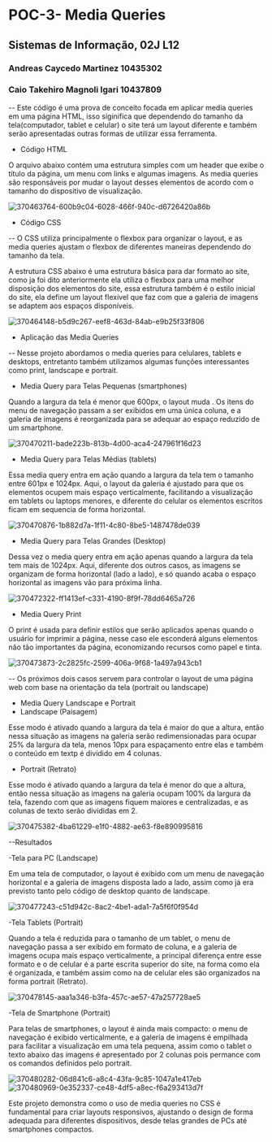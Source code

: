 # POC-3- Media Queries
## Sistemas de Informação, 02J L12
### Andreas Caycedo Martinez 10435302
### Caio Takehiro Magnoli Igari 10437809

-- Este código é uma prova de conceito focada em aplicar media queries em uma página HTML, isso siginifica que dependendo do tamanho da tela(computador, tablet e celular) o site terá um layout diferente e também serão apresentadas outras formas de utilizar essa ferramenta.

- Código HTML

O arquivo abaixo contém uma estrutura simples com um header que exibe o título da página, um menu com links e algumas imagens. As media queries são responsáveis por mudar o layout desses elementos de acordo com o tamanho do dispositivo de visualização.

![370463764-600b9c04-6028-466f-940c-d6726420a86b](https://github.com/user-attachments/assets/3103d87e-a12f-4e05-9182-1b8b73cd3ff5)

- Código CSS

-- O CSS utiliza principalmente o flexbox para organizar o layout, e as media queries ajustam o flexbox de diferentes maneiras dependendo do tamanho da tela.

A estrutura CSS abaixo é uma estrutura básica para dar formato ao site, como ja foi dito anteriormente ela utiliza o flexbox para uma melhor disposição dos elementos do site, essa estrutura também é o estilo inicial do site, ela define um layout flexível que faz com que a galeria de imagens se adaptem aos espaços disponíveis.

![370464148-b5d9c267-eef8-463d-84ab-e9b25f33f806](https://github.com/user-attachments/assets/e32b5797-57b9-4324-a721-989e81076ab0)

- Aplicação das Media Queries
  
-- Nesse projeto abordamos o media queries para celulares, tablets e desktops, entretanto também utilizamos algumas funções interessantes como print, landscape e portrait.

- Media Query para Telas Pequenas (smartphones)
  
Quando a largura da tela é menor que 600px, o layout muda . Os itens do menu de navegação passam a ser exibidos em uma única coluna, e a galeria de imagens é reorganizada para se adequar ao espaço reduzido de um smartphone.

![370470211-bade223b-813b-4d00-aca4-247961f16d23](https://github.com/user-attachments/assets/91618cca-31c5-43c2-858a-5e55f3a950d1)

- Media Query para Telas Médias (tablets)

Essa media query entra em ação quando a largura da tela tem o tamanho entre 601px e 1024px. Aqui, o layout da galeria é ajustado para que os elementos ocupem mais espaço verticalmente, facilitando a visualização em tablets ou laptops menores, e diferente do celular os elementos escritos ficam em sequencia de forma horizontal.

![370470876-1b882d7a-1f11-4c80-8be5-1487478de039](https://github.com/user-attachments/assets/e49f0890-db86-4536-a011-4e2e9fbd33be)

- Media Query para Telas Grandes (Desktop)
  
Dessa vez o media query entra em ação apenas quando a largura da tela tem mais de 1024px. Aqui, diferente dos outros casos, as imagens se organizam de forma horizontal (lado a lado), e só quando acaba o espaço horizontal as imagens vão para próxima linha.

![370472322-ff1413ef-c331-4190-8f9f-78dd6465a726](https://github.com/user-attachments/assets/7403ccfd-059a-400e-b11e-f13e815650d6)

- Media Query Print

O print é usada para definir estilos que serão aplicados apenas quando o usuário  for imprimir a página, nesse caso ele esconderá alguns elementos não tão importantes da página, economizando recursos como papel e tinta.

![370473873-2c2825fc-2599-406a-9f68-1a497a943cb1](https://github.com/user-attachments/assets/a3c9df39-c0c2-4652-b376-ae51e1f6b533)

-- Os próximos dois casos servem para controlar o layout de uma página web com base na orientação da tela (portrait ou landscape)

- Media Query Landscape e Portrait
- Landscape (Paisagem)

Esse modo é ativado quando a largura da tela é maior do que a altura, então nessa situação as imagens na galeria serão redimensionadas para ocupar 25% da largura da tela, menos 10px para espaçamento entre elas e também o conteúdo em textp é dividido em 4 colunas.

- Portrait (Retrato)

Esse modo é ativado quando a largura da tela é menor do que a altura, então nessa situação as imagens na galeria ocupam 100% da largura da tela, fazendo com que as imagens fiquem maiores e centralizadas, e as colunas de texto serão divididas em 2.

![370475382-4ba61229-e1f0-4882-ae63-f8e890995816](https://github.com/user-attachments/assets/4b66e527-dd75-4b6b-8dd3-46e096236618)

--Resultados

-Tela para PC (Landscape)

Em uma tela de computador, o layout é exibido com um menu de navegação horizontal e a galeria de imagens disposta lado a lado, assim como já era previsto tanto pelo código de desktop quanto de landscape.

![370477243-c51d942c-8ac2-4be1-ada1-7a5f6f0f954d](https://github.com/user-attachments/assets/3ad28b2c-2542-4c2e-9395-17b13e5de462)


-Tela Tablets (Portrait)

Quando a tela é reduzida para o tamanho de um tablet, o menu de navegação passa a ser exibido em formato de coluna, e a galeria de imagens ocupa mais espaço verticalmente, a principal diferença entre esse formato e o de celular é a parte escrita superior do site, na forma como ela é organizada, e também assim como na de celular eles são organizados na forma portrait (Retrato).

![370478145-aaa1a346-b3fa-457c-ae57-47a257728ae5](https://github.com/user-attachments/assets/ce496502-5b3e-45cf-a06e-0d5ae6015d76)

-Tela de Smartphone (Portrait)

Para telas de smartphones, o layout é ainda mais compacto: o menu de navegação é exibido verticalmente, e a galeria de imagens é empilhada para facilitar a visualização em uma tela pequena, assim como o tablet o texto abaixo das imagens é apresentado por 2 colunas pois permance com os comandos definidos pelo portrait.

![370480282-06d841c6-a8c4-43fa-9c85-1047a1e417eb](https://github.com/user-attachments/assets/58548550-2f7d-454b-a39c-7cadd728970c)
![370480969-0e352337-ce48-4df5-a8ec-f6a293413d7f](https://github.com/user-attachments/assets/bbe67829-4b02-4fa4-b36f-f86cb86fb987)

Este projeto demonstra como o uso de media queries no CSS é fundamental para criar layouts responsivos, ajustando o design de forma adequada para diferentes dispositivos, desde telas grandes de PCs até smartphones compactos.
